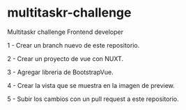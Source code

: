 # multitaskr-challenge
Multitaskr challenge Frontend developer

1 - Crear un branch nuevo de este repositorio.

2 - Crear un proyecto de vue con NUXT.

3 - Agregar libreria de BootstrapVue.

4 - Crear la vista que se muestra en la imagen de preview.

5 - Subir los cambios con un pull request a este repositorio.
